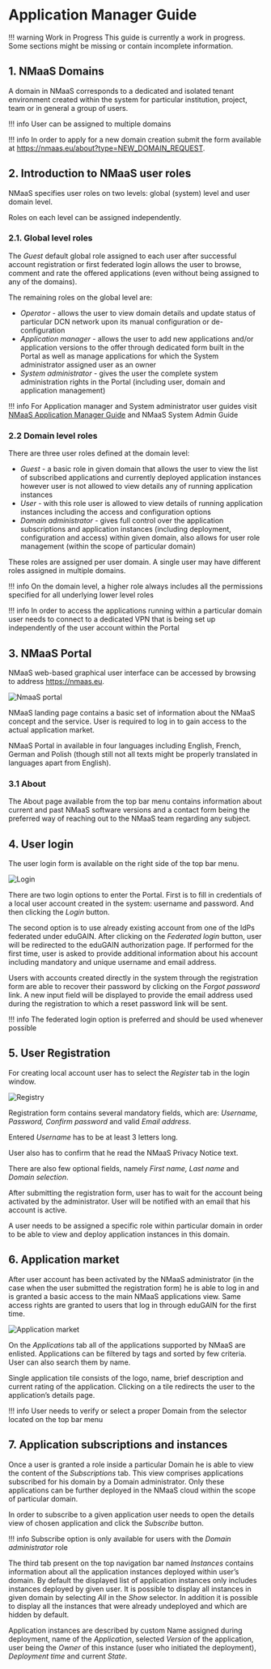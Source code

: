 # Application Manager Guide

!!! warning Work in Progress
    This guide is currently a work in progress. Some sections might be missing or contain incomplete information.

## 1. NMaaS Domains

A domain in NMaaS corresponds to a dedicated and isolated tenant environment created within the system for particular institution, project, team or in general a group of users.

!!! info
    User can be assigned to multiple domains

!!! info
    In order to apply for a new domain creation submit the form available at https://nmaas.eu/about?type=NEW_DOMAIN_REQUEST.

## 2. Introduction to NMaaS user roles

NMaaS specifies user roles on two levels: global (system) level and user domain level.

Roles on each level can be assigned independently. 

### 2.1. Global level roles

The *Guest* default global role assigned to each user after successful account registration or first federated login allows the user to browse, comment and rate the offered applications (even without being assigned to any of the domains).

The remaining roles on the global level are:

 - *Operator* - allows the user to view domain details and update status of particular DCN network upon its manual configuration or de-configuration
 - *Application manager* - allows the user to add new applications and/or application versions to the offer through dedicated form built in the Portal as well as manage applications for which the System administrator assigned user as an owner
 - *System administrator* - gives the user the complete system administration rights in the Portal (including user, domain and application management)

!!! info
    For Application manager and System administrator user guides visit [NMaaS Application Manager Guide](https://docs.nmaas.eu/guides/application-manager-guide/) and NMaaS System Admin Guide

### 2.2 Domain level roles 

There are three user roles defined at the domain level:

 - *Guest* - a basic role in given domain that allows the user to view the list of subscribed applications and currently deployed application instances however user is not allowed to view details any of running application instances
 - *User* - with this role user is allowed to view details of running application instances including the access and configuration options
 - *Domain administrator* - gives full control over the application subscriptions and application instances (including deployment, configuration and access) within given domain, also allows for user role management (within the scope of particular domain)

These roles are assigned per user domain. A single user may have different roles assigned in multiple domains.

!!! info 
    On the domain level, a higher role always includes all the permissions specified for all underlying lower level roles

!!! info 
    In order to access the applications running within a particular domain user needs to connect to a dedicated VPN that is being set up independently of the user account within the Portal

## 3. NMaaS Portal

NMaaS web-based graphical user interface can be accessed by browsing to address https://nmaas.eu.

![NmaaS portal](./img/user-guide-s01.png)

NMaaS landing page contains a basic set of information about the NMaaS concept and the service. User is required to log in to gain access to the actual application market.

NMaaS Portal in available in four languages including English, French, German and Polish (though still not all texts might be properly translated in languages apart from English).

### 3.1 About

The About page available from the top bar menu contains information about current and past NMaaS software versions and a contact form being the preferred way of reaching out to the NMaaS team regarding any subject.

## 4. User login 

The user login form is available on the right side of the top bar menu.

![Login](./img/user-guide-s02.png)

There are two login options to enter the Portal. First is to fill in credentials of a local user account created in the system: username and password. And then clicking the *Login* button.

The second option is to use already existing account from one of the IdPs federated under eduGAIN. After clicking on the *Federated login* button, user will be redirected to the eduGAIN authorization page. If performed for the first time, user is asked to provide additional information about his account including mandatory and unique username and email address.

Users with accounts created directly in the system through the registration form are able to recover their password by clicking on the *Forgot password* link. A new input field will be displayed to provide the email address used during the registration to which a reset password link will be sent.

!!! info
    The federated login option is preferred and should be used whenever possible

## 5. User Registration

For creating local account user has to select the *Register* tab in the login window.

![Registry](./img/user-guide-s03.png)

Registration form contains several mandatory fields, which are: *Username, Password, Confirm password* and valid *Email address*.

Entered *Username* has to be at least 3 letters long.

User also has to confirm that he read the NMaaS Privacy Notice text.

There are also few optional fields, namely *First name, Last name* and *Domain selection*.

After submitting the registration form, user has to wait for the account being activated by the administrator. User will be notified with an email that his account is active.

A user needs to be assigned a specific role within particular domain in order to be able to view and deploy application instances in this domain.

## 6. Application market

After user account has been activated by the NMaaS administrator (in the case when the user submitted the registration form) he is able to log in and is granted a basic access to the main NMaaS applications view. Same access rights are granted to users that log in through eduGAIN for the first time.

![Application market](./img/user-guide-s04.png)

On the *Applications* tab all of the applications supported by NMaaS are enlisted. Applications can be filtered by tags and sorted by few criteria. User can also search them by name.

Single application tile consists of the logo, name, brief description and current rating of the application. Clicking on a tile redirects the user to the application’s details page.

!!! info
    User needs to verify or select a proper Domain from the selector located on the top bar menu

## 7. Application subscriptions and instances 

Once a user is granted a role inside a particular Domain he is able to view the content of the *Subscriptions* tab. This view comprises applications subscribed for his domain by a Domain administrator. Only these applications can be further deployed in the NMaaS cloud within the scope of particular domain.

In order to subscribe to a given application user needs to open the details view of chosen application and click the *Subscribe* button.

!!! info
    Subscribe option is only available for users with the *Domain administrator* role

The third tab present on the top navigation bar named *Instances* contains information about all the application instances deployed within user’s domain. By default the displayed list of application instances only includes instances deployed by given user. It is possible to display all instances in given domain by selecting *All* in the *Show* selector. In addition it is possible to display all the instances that were already undeployed and which are hidden by default.

Application instances are described by custom Name assigned during deployment, name of the *Application*, selected *Version* of the application, user being the *Owner* of this instance (user who initiated the deployment), *Deployment time* and current *State*.
